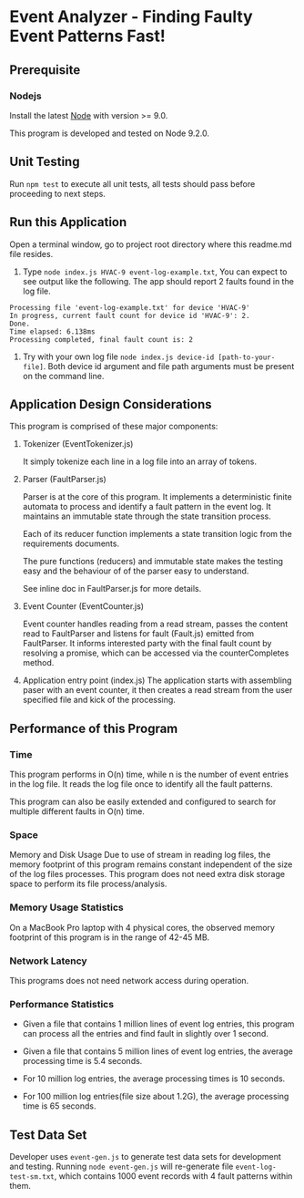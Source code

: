 # Event Analyzer - Finding Faulty Event Patterns Fast!
## Prerequisite
### Nodejs 
Install the latest [Node](https://nodejs.org/en/) with version >= 9.0.

This program is developed and tested on Node 9.2.0.

## Unit Testing
Run `npm test` to execute all unit tests, all tests should pass before proceeding to next steps.

## Run this Application
Open a terminal window, go to project root directory where this readme.md file resides.

1. Type `node index.js HVAC-9 event-log-example.txt`,
You can expect to see output like the following. The app should report 2 faults found in the log file.
```
Processing file 'event-log-example.txt' for device 'HVAC-9'
In progress, current fault count for device id 'HVAC-9': 2.
Done.
Time elapsed: 6.138ms
Processing completed, final fault count is: 2
```
1. Try with your own log file `node index.js device-id [path-to-your-file]`. Both device id argument and file path arguments must be present on the command line.

## Application Design Considerations
This program is comprised of these major components:
1. Tokenizer (EventTokenizer.js)
    
    It simply tokenize each line in a log file into an array of tokens.

1. Parser (FaultParser.js)

    Parser is at the core of this program.
    It implements a deterministic finite automata to process and identify a fault pattern in the event log. It maintains an immutable state through the state transition process.

    Each of its reducer function implements a state transition logic from the requirements documents. 

    The pure functions (reducers) and immutable state makes the testing easy and the behaviour of of the parser easy to understand.

    See inline doc in FaultParser.js for more details.

1. Event Counter (EventCounter.js)

    Event counter handles reading from a read stream, passes the content read to FaultParser and listens for fault (Fault.js) emitted from FaultParser.
    It informs interested party with the final fault count by resolving a promise, which can be accessed via the counterCompletes method.

1. Application entry point (index.js)
    The application starts with assembling paser with an event counter, it then creates a read stream from the user specified file and kick of the processing.

## Performance of this Program

### Time
This program performs in O(n) time, while n is the number of event entries in the log file.
It reads the log file once to identify all the fault patterns.

This program can also be easily extended and configured to search for multiple different faults in O(n) time.

### Space

Memory and Disk Usage
Due to use of stream in reading log files, the memory footprint of this program remains constant 
independent of the size of the log files processes. 
This program does not need extra disk storage space to perform its file process/analysis.

### Memory Usage Statistics
On a MacBook Pro laptop with 4 physical cores, the observed memory footprint of this program is in the range of 42-45 MB.

### Network Latency
This programs does not need network access during operation.

### Performance Statistics

* Given a file that contains 1 million lines of event log entries, this program can process all the entries and find fault in slightly over 1 second.

* Given a file that contains 5 million lines of event log entries, the average processing time is 5.4 seconds.

* For 10 million log entries, the average processing times is 10 seconds.
* For 100 million log entries(file size about 1.2G), the average processing time is 65 seconds.

## Test Data Set
Developer uses `event-gen.js` to generate test data sets for development and testing.
Running `node event-gen.js` will re-generate file `event-log-test-sm.txt`, which contains 1000 event records with 4 fault patterns within them.
